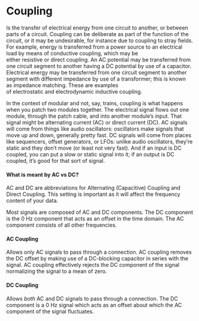 # Coupling

Is the transfer of electrical energy from one circuit to another, or between parts of a circuit. Coupling can be deliberate as part of the function of the circuit, or it may be undesirable, for instance due to coupling to stray fields. For example, energy is transferred from a power source to an electrical load by means of conductive coupling, which may be either resistive or direct coupling. An AC potential may be transferred from one circuit segment to another having a DC potential by use of a capacitor. Electrical energy may be transferred from one circuit segment to another segment with different impedance by use of a transformer; this is known as impedance matching. These are examples of electrostatic and electrodynamic inductive coupling.

In the context of modular and not, say, trains, coupling is what happens when you patch two modules together. The electrical signal flows out one module, through the patch cable, and into another module’s input. That signal might be alternating current (AC) or direct current (DC). AC signals will come from things like audio oscillators: oscillators make signals that move up and down, generally pretty fast. DC signals will come from places like sequencers, offset generators, or LFOs: unlike audio oscillators, they’re static and they don’t move (or least not very fast). And if an input is DC coupled, you can put a slow or static signal into it; if an output is DC coupled, it’s good for that sort of signal.


#### What is meant by AC vs DC?
AC and DC are abbreviations for Alternating (Capacitive) Coupling and Direct Coupling. This setting is important as it will affect the frequency content of your data.

Most signals are composed of AC and DC components. The DC component is the 0 Hz component that acts as an offset in the time domain. The AC component consists of all other frequencies.

#### AC Coupling
Allows only AC signals to pass through a connection. AC coupling removes the DC offset by making use of a DC-blocking capacitor in series with the signal. AC coupling effectively rejects the DC component of the signal normalizing the signal to a mean of zero.

#### DC Coupling
Allows _both_ AC and DC signals to pass through a connection. The DC component is a 0 Hz signal which acts as an offset about which the AC component of the signal fluctuates.

